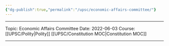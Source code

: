 ```yaml
---
{"dg-publish":true,"permalink":"/upsc/economic-affairs-committee/"}
---
```


----
Topic: Economic Affairs Committee
Date: 2022-06-03
Course: [[UPSC/Polity\|Polity]] [[UPSC/Constitution MOC\|Constitution MOC]] 

----



